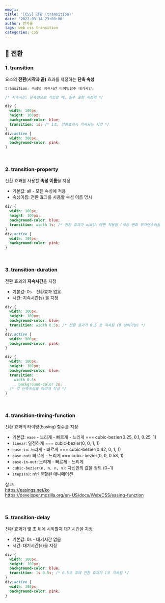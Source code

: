 ```yaml
---
emoji:
title: '[CSS] 전환 (transition)'
date: '2022-03-14 23:00:00'
author: 안가을
tags: web css transition
categories: CSS
---
```


## 💙 전환

### 1. transition

요소의 **전환(시작과 끝)** 효과를 지정하는 **단축 속성**

```css
transition: 속성명 지속시간 타이밍함수 대기시간;

/* 지속시간: 단축형으로 작성할 때, 필수 포함 속성임 */
```

```css
div {
  width: 100px;
  height: 100px;
  background-color: blue;
  transition: 1s; /* 1초, 전환효과가 지속되는 시간 */
}
div:active {
  width: 300px;
  background-color: pink;
}
```

<br />

### 2. transition-property

전환 효과를 사용할 **속성 이름**을 지정

- 기본값: all - 모든 속성에 적용
- 속성이름: 전환 효과를 사용할 속성 이름 명시

```css
div {
  width: 100px;
  height: 100px;
  background-color: blue;
  transition: width 1s; /* 전환 효과가 width 에만 적용됨 (색상 변화 부자연스러움) */
}
div:active {
  width: 300px;
  background-color: pink;
}
```

<br />

### 3. transition-duration

전환 효과의 **지속시간**을 지정

- 기본값: 0s - 전환효과 없음
- 시간: 지속시간(s) 을 지정

```css
div {
  width: 100px;
  height: 100px;
  background-color: blue;
  transition: width 0.5s; /* 전환 효과가 0.5 초 지속됨 (0 생략가능) */
}
div:active {
  width: 300px;
  background-color: pink;
}
```

```css
div {
  width: 100px;
  height: 100px;
  background-color: blue;
  transition: '
    width 0.5s
    , background-color 2s;
  /* 각 단축속성을 여러개 작성 */
}
```

<br />

### 4. transition-timing-function

전환 효과의 타이밍(Easing) 함수를 지정

- 기본값: `ease` - 느리게 - 빠르게 - 느리게 === cubic-bezier(0.25, 0.1, 0.25, 1)
- `linear`: 일정하게 === cubic-bezier(0, 0, 1, 1)
- `ease-in`: 느리게 - 빠르게 === cubic-bezier(0.42, 0, 1, 1)
- `ease-out`: 빠르게 - 느리게 === cubic-bezier(0, 0, 0.58, 1)
- `ease-in-out`: 느리게 - 빠르게 - 느리게
- `cubic-bezier(n, n, n, n)`: 자신만의 값을 정의 (0~1)
- `steps(n)`: n번 분할된 애니메이션

참고:<br />
https://easings.net/ko<br />
https://developer.mozilla.org/en-US/docs/Web/CSS/easing-function

<br />

### 5. transition-delay

전환 효과가 몇 초 뒤에 시작할지 대기시간을 지정

- 기본값: 0s - 대기시간 없음
- 시간: 대기시간(s)을 지정

```css
div {
  width: 100px;
  height: 100px;
  background-color: blue;
  transition: 1s 0.5s; /* 0.5초 후에 전환 효과가 1초 지속됨 */
}
div:active {
  width: 300px;
  background-color: pink;
}
```

```toc

```

